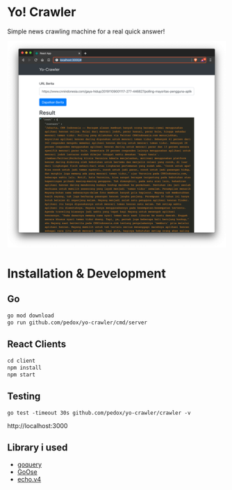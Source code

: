 # Yo! Crawler

Simple news crawling machine for a real quick answer!

![](screenshoot.png)

# Installation & Development

## Go

```
go mod download
go run github.com/pedox/yo-crawler/cmd/server
```

## React Clients

```
cd client
npm install
npm start
```

## Testing

```
go test -timeout 30s github.com/pedox/yo-crawler/crawler -v
```

http://localhost:3000

## Library i used

- [goquery](github.com/PuerkitoBio/goquery)
- [GoOse](github.com/advancedlogic/GoOse)
- [echo.v4](github.com/labstack/echo/v4)
